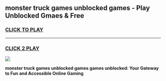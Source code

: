 
## monster truck games unblocked games - Play Unblocked Gmaes & Free
<h3>
<a href="https://news.freeplayer.one?title=monster_truck_games_unblocked_games&ref=23F">CLICK TO PLAY</a></h3>
<hr>

<h3>
<a href="https://news.freeplayer.one?title=monster_truck_games_unblocked_games&ref=23F">CLICK 2 PLAY</a>
  
</h3>

<a href="https://news.freeplayer.one?title=monster_truck_games_unblocked_games&ref=23F/"><img src="https://clearcache.store/games.png"></a>


**monster truck games unblocked games games unblocked: Your Gateway to Fun and Accessible Online Gaming**
